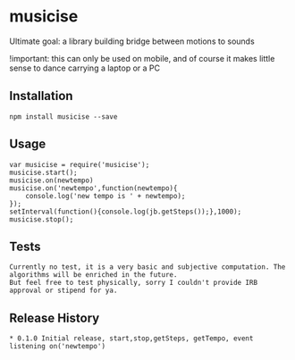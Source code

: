 musicise
========

Ultimate goal: a library building bridge between motions to sounds

!important: this can only be used on mobile, and of course it makes little sense to dance carrying a laptop or a PC
## Installation
	npm install musicise --save

## Usage

	var musicise = require('musicise');
	musicise.start();
	musicise.on(newtempo)
	musicise.on('newtempo',function(newtempo){
		console.log('new tempo is ' + newtempo);
    });
    setInterval(function(){console.log(jb.getSteps());},1000);
    musicise.stop();


## Tests
	Currently no test, it is a very basic and subjective computation. The algorithms will be enriched in the future.
	But feel free to test physically, sorry I couldn't provide IRB approval or stipend for ya.

## Release History
	* 0.1.0 Initial release, start,stop,getSteps, getTempo, event listening on('newtempo')